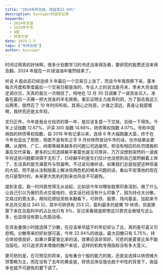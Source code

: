 ```yaml
---
title: "2024年终总结，收益率22.94%"
description: bysniper的投资记录
keywords:
  - 2024年复盘
  - 2024年牛市
  - A股
  - 转债大饼
date: 2025-1-3
tags: ["年终总结"]
author: bysniper
---
```


时间过得真的好快啊，很多计划要学习的书还没来得及看，要研究的股票还没来得及翻，2024 年就在一片绿油油中戛然结束了。

听说 A 股此前已经连续 9 年最后一个交易日上涨了，而且今年我观察下来，基本每次月度和季度最后一个交易日都是涨的，专业人士的说法是月末、季末大资金固定调仓日，天真的我又一次相信了，特地在 12 月 30 日调集了一波资金买入，准备在最后一天薅一把大资金的羊毛爽爽。事实证明主力是真的阴，为了狙击我这三瓜两枣，居然花了 10 年时间布局，其用心之险恶，计谋之深远，真是让我感慨啊，我终究还是太年轻。

言归正传，今年是我全仓投资的第一年，是应该复盘一下交易，总结一下得失。今年上证指数 12.67%，沪深 300 指数 14.68%，转债等权指数 4.07%。号称中国纳指的转债等权指数，自 2018 年有记录以来，连续 6 年大幅跑赢大盘，终于在今年也显出了颓势，倘若不是有形之手 9 月份悍然发动牛市的话，也许结果会更糟，从搜特、广汇、岭南等越来越多的问题公司逃废债，却没有相应的处罚措施和事后交代来看，更多的公司选择躺平暴雷也是无可厚非，万万没想到突然的一波疯牛将这些问题都消弭于无形了，已经躺平的差生们估计也没想到自己居然躺着上岸了，生活真的是充满意外与惊喜啊，不过说句难听话，如果我们总是指望这种惊喜的大招，而不是从法制层面上解决信用危机的根本问题的话，看似平安落地的现在也只是暂时的，未来更大危机的到来也将会不可避免。

提到复盘，我一时间竟觉得无从谈起，比如说今年对哪些股票印象深刻，做了什么让自己引以为傲的亮点交易啥的，说实话已经没有什么印象了，因为持仓太分散，交易过的票太多。用同花顺投资账本翻看下，可转债、股票、场内基金，加起来今年总共交易过 345 只，其中可转债有 253 只，盈利最多的是鹰 19 转债，但是换算下来在总盈利中的占比也只有 8%，反过来看就是即使这只票完全做错亏这么多，也显得没有那么伤筋动骨。

在资金量很小时就选择了分散，在应该单吊猛干的年纪却认了怂，真的是可喜又可悲啊。分散带来的好处很可喜，今年 22.94%的收益，最大回撤只有 5.75%，持仓体验很良好，如果计算夏普比率的话，效果应该非常好。可悲的是夏普比率不能当饭吃，对只追求资本增值的散户来说，这样的机构专用指标没有多大意义。

更可悲的是，在可预见的将来，没有重仓个股的能力的我，还是会选择以转债摊大饼策略为主，而在没有了去年的黄金底，转债总体估值也趋于中性的背景下，收益率也就不可避免的要下调了。
